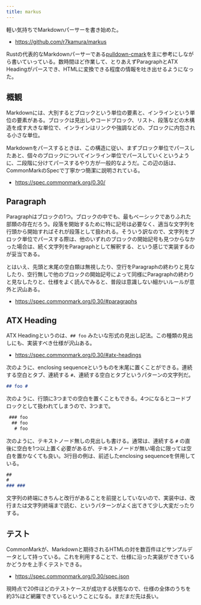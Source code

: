 ```yaml
---
title: markus
---
```


軽い気持ちでMarkdownパーサーを書き始めた。

- <https://github.com/r7kamura/markus>

Rustの代表的なMarkdownパーサーである[pulldown-cmark](https://github.com/raphlinus/pulldown-cmark)を主に参考にしながら書いていっている。数時間ほど作業して、とりあえずParagraphとATX Headingがパースでき、HTMLに変換できる程度の情報を吐き出せるようになった。

## 概観

Markdownには、大別するとブロックという単位の要素と、インラインという単位の要素がある。ブロックは見出しやコードブロック、リスト、段落などの木構造を成す大きな単位で、インラインはリンクや強調などの、ブロックに内包される小さな単位。

Markdownをパースするときは、この構造に従い、まずブロック単位でパースしたあと、個々のブロックについてインライン単位でパースしていくというように、二段階に分けてパースするやり方が一般的なようだ。この辺の話は、CommonMarkのSpecで丁寧かつ簡潔に説明されている。

- <https://spec.commonmark.org/0.30/>

## Paragraph

Paragraphはブロックの1つ。ブロックの中でも、最もベーシックでありふれた部類の存在だろう。段落を開始するために特に記号は必要なく、適当な文字列を行頭から開始すればそれが段落として扱われる。そういう訳なので、文字列をブロック単位でパースする際は、他のいずれのブロックの開始記号も見つからなかった場合は、続く文字列をParagraphとして解釈する、という感じで実装するのが妥当である。

とはいえ、先頭と末尾の空白類は無視したり、空行をParagraphの終わりと見なしたり、空行無しで他のブロックの開始記号によって同様にParagraphの終わりと見なしたりと、仕様をよく読んでみると、普段は意識しない細かいルールが意外と沢山ある。

- <https://spec.commonmark.org/0.30/#paragraphs>

## ATX Heading

ATX Headingというのは、`## foo` みたいな形式の見出し記法。この種類の見出しにも、実装すべき仕様が沢山ある。

- <https://spec.commonmark.org/0.30/#atx-headings>

次のように、enclosing sequenceというものを末尾に置くことができる。連続する空白とタブ、連続する `#`、連続する空白とタブというパターンの文字列だ。

```markdown
## foo #
```

次のように、行頭に3つまでの空白を置くこともできる。4つになるとコードブロックとして扱われてしまうので、3つまで。

```markdown
 ### foo
  ## foo
   # foo
```

次のように、テキストノード無しの見出しも書ける。通常は、連続する `#` の直後に空白を1つ以上置く必要があるが、テキストノードが無い場合に限っては空白を置かなくても良い。3行目の例は、前述したenclosing sequenceを併用している。

```markdown
##
#
### ###
```

文字列の終端にきちんと改行があることを前提としていないので、実装中は、改行または文字列終端まで読む、というパターンがよく出てきて少し大変だったりする。

## テスト

CommonMarkが、Markdownと期待されるHTMLの対を数百件ほどサンプルデータとして持っている。これを利用することで、仕様に沿った実装ができているかどうかを上手くテストできる。

- <https://spec.commonmark.org/0.30/spec.json>

現時点で20件ほどのテストケースが成功する状態なので、仕様の全体のうちを約3%ほど網羅できているということになる。まだまだ先は長い。
